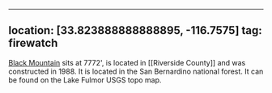 
---
location: [33.823888888888895, -116.7575]
tag: firewatch
---

[Black Mountain](http://www.peakbagging.com/CALookoutPhotos/BlkMount.html) sits at 7772', is located in [[Riverside County]] and was constructed in 1988. It is located in the San Bernardino national forest. It can be found on the Lake Fulmor USGS topo map.
